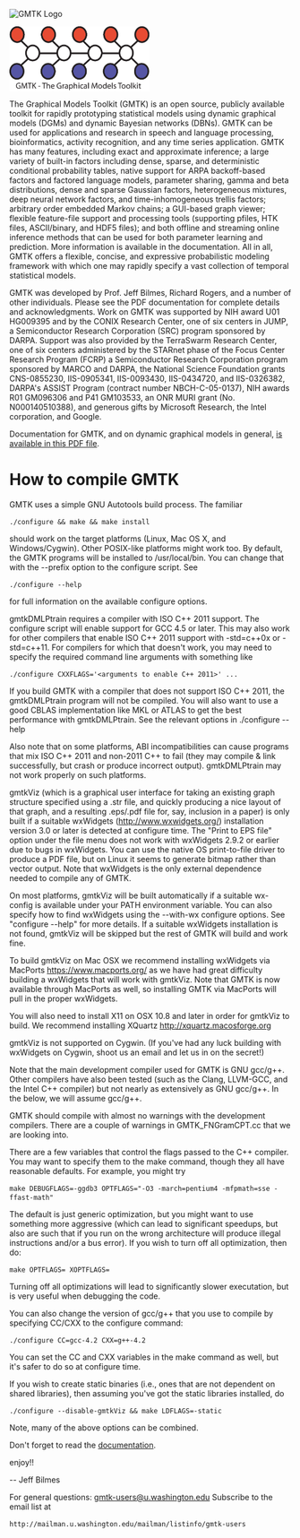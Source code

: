 
![GMTK Logo](/images/gmtk_logo.png=250x)

<img src="/images/gmtk_logo.png" align="center" width="250">


The Graphical Models Toolkit (GMTK) is an open source, publicly available toolkit for rapidly prototyping statistical models using dynamic graphical models (DGMs) and dynamic Bayesian networks (DBNs). GMTK can be used for applications and research in speech and language processing, bioinformatics, activity recognition, and any time series application. GMTK has many features, including exact and approximate inference; a large variety of built-in factors including dense, sparse, and deterministic conditional probability tables, native support for ARPA backoff-based factors and factored language models, parameter sharing, gamma and beta distributions, dense and sparse Gaussian factors, heterogeneous mixtures, deep neural network factors, and time-inhomogeneous trellis factors; arbitrary order embedded Markov chains; a GUI-based graph viewer; flexible feature-file support and processing tools (supporting pfiles, HTK files, ASCII/binary, and HDF5 files); and both offline and streaming online inference methods that can be used for both parameter learning and prediction. More information is available in the documentation. All in all, GMTK offers a flexible, concise, and expressive probabilistic modeling framework with which one may rapidly specify a vast collection of temporal statistical models.

GMTK was developed by Prof. Jeff Bilmes, Richard Rogers, and a number
of other individuals. Please see the PDF documentation for complete
details and acknowledgments. Work on GMTK was supported by NIH award
U01 HG009395 and by the CONIX Research Center, one of six centers in
JUMP, a Semiconductor Research Corporation (SRC) program sponsored by
DARPA. Support was also provided by the TerraSwarm Research Center,
one of six centers administered by the STARnet phase of the Focus
Center Research Program (FCRP) a Semiconductor Research Corporation
program sponsored by MARCO and DARPA, the National Science Foundation
grants CNS-0855230, IIS-0905341, IIS-0093430, IIS-0434720, and
IIS-0326382, DARPA's ASSIST Program (contract number NBCH-C-05-0137),
NIH awards R01 GM096306 and P41 GM103533, an ONR MURI grant
(No. N000140510388), and generous gifts by Microsoft Research, the
Intel corporation, and Google.

Documentation for GMTK, and on dynamic graphical models
in general, [is available in this PDF file](./documentation.pdf).

#  How to compile GMTK

GMTK uses a simple GNU Autotools build process. The familiar

```
./configure && make && make install
```

should work on the target platforms (Linux, Mac OS X, and Windows/Cygwin).
Other POSIX-like platforms might work too. By default, the GMTK programs
will be installed to /usr/local/bin. You can change that with the --prefix
option to the configure script. See

```
./configure --help
```

for full information on the available configure options.


gmtkDMLPtrain requires a compiler with ISO C++ 2011 support. The configure
script will enable support for GCC 4.5 or later. This may also work for
other compilers that enable ISO C++ 2011 support with -std=c++0x or -std=c++11.
For compilers for which that doesn't work, you may need to specify the 
required command line arguments with something like

```
./configure CXXFLAGS='<arguments to enable C++ 2011>' ...
```

If you build GMTK with a compiler that does not support ISO C++ 2011,
the gmtkDMLPtrain program will not be compiled. You will also want to 
use a good CBLAS implementation like MKL or ATLAS to get the best
performance with gmtkDMLPtrain. See the relevant options in ./configure --help

Also note that on some platforms, ABI incompatibilities can cause
programs that mix ISO C++ 2011 and non-2011 C++ to fail (they may
compile & link successfully, but crash or produce incorrect output).
gmtkDMLPtrain may not work properly on such platforms.


gmtkViz (which is a graphical user interface for taking an 
existing graph structure specified using a .str file, and quickly 
producing a nice layout of that graph, and a resulting .eps/.pdf file 
for, say, inclusion in a paper) is only built if a suitable wxWidgets 
(http://www.wxwidgets.org/) installation version 3.0 or later is 
detected at configure time. The "Print to EPS file" option under the 
file menu does not work with wxWidgets 2.9.2 or earlier due to bugs in 
wxWidgets. You can use the native OS print-to-file driver to produce 
a PDF file, but on Linux it seems to generate bitmap rather than vector 
output. Note that wxWidgets is the only external dependence needed to 
compile any of GMTK. 

On most platforms, gmtkViz will be built automatically if a suitable 
wx-config is available under your PATH environment variable. You can
also specify how to find wxWidgets using the --with-wx configure options.
See "configure --help" for more details. If a suitable wxWidgets installation
is not found, gmtkViz will be skipped but the rest of GMTK will build and
work fine.

To build gmtkViz on Mac OSX we recommend installing wxWidgets via
MacPorts https://www.macports.org/ as we have had great difficulty
building a wxWidgets that will work with gmtkViz. Note that GMTK is 
now available through MacPorts as well, so installing GMTK via MacPorts
will pull in the proper wxWidgets. 

You will also need to install X11 on OSX 10.8 and later in order for gmtkViz
to build. We recommend installing XQuartz http://xquartz.macosforge.org

gmtkViz is not supported on Cygwin. (If you've had any luck building
with wxWidgets on Cygwin, shoot us an email and let us in on the
secret!)


Note that the main development compiler used for GMTK is GNU
gcc/g++. Other compilers have also been tested (such as the Clang,
LLVM-GCC, and the Intel C++ compiler) but not nearly as extensively 
as GNU gcc/g++. In the below, we will assume gcc/g++.

GMTK should compile with almost no warnings with the development
compilers. There are a couple of warnings in GMTK_FNGramCPT.cc that
we are looking into. 

There are a few variables that control the flags passed to the C++
compiler. You may want to specify them to the make command, though
they all have reasonable defaults. For example, you might try

```
make DEBUGFLAGS=-ggdb3 OPTFLAGS="-O3 -march=pentium4 -mfpmath=sse -ffast-math"
```

The default is just generic optimization, but you might want to use
something more aggressive (which can lead to significant speedups, but
also are such that if you run on the wrong architecture will produce
illegal instructions and/or a bus error). If you wish to turn off all
optimization, then do:

```
make OPTFLAGS= XOPTFLAGS=
```

Turning off all optimizations will lead to significantly slower
executation, but is very useful when debugging the code.


You can also change the version of gcc/g++ that you use to compile 
by specifying CC/CXX to the configure command:

```
./configure CC=gcc-4.2 CXX=g++-4.2
```

You can set the CC and CXX variables in the make command as well, but
it's safer to do so at configure time.


If you wish to create static binaries (i.e., ones that are not dependent 
on shared libraries), then assuming you've got the static libraries 
installed, do

```
./configure --disable-gmtkViz && make LDFLAGS=-static
```

Note, many of the above options can be combined.

Don't forget to read the [documentation](./documentation.pdf).

enjoy!!

-- Jeff Bilmes

For general questions:  gmtk-users@u.washington.edu
Subscribe to the email list at
```
http://mailman.u.washington.edu/mailman/listinfo/gmtk-users
```
